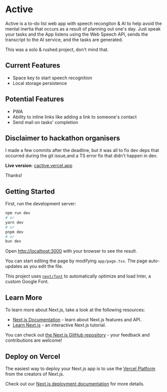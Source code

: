 # Active

Active is a to-do list web app with speech recongiton & AI to help avoid the mental inertia that occurs as a result of planning out one's day.
Just speak your tasks and the App listens using the Web Speech API, sends the transcript to the AI service, and the tasks are generated.

This was a solo & rushed project, don't mind that.

## Current Features

- Space key to start speech recognition
- Local storage persistence

## Potential Features

- PWA
- Ability to inline links like adding a link to someone's contact
- Send mail on tasks' completion

## Disclaimer to hackathon organisers

I made a few commits after the deadline, but it was all to fix dev deps that occurred during the git issue,and a TS error fix that didn't happen in dev.

**Live version**: [cactive.vercel.app](https://cactive.vercel.app/)

Thanks!

## Getting Started

First, run the development server:

```bash
npm run dev
# or
yarn dev
# or
pnpm dev
# or
bun dev
```

Open [http://localhost:3000](http://localhost:3000) with your browser to see the result.

You can start editing the page by modifying `app/page.tsx`. The page auto-updates as you edit the file.

This project uses [`next/font`](https://nextjs.org/docs/basic-features/font-optimization) to automatically optimize and load Inter, a custom Google Font.

## Learn More

To learn more about Next.js, take a look at the following resources:

- [Next.js Documentation](https://nextjs.org/docs) - learn about Next.js features and API.
- [Learn Next.js](https://nextjs.org/learn) - an interactive Next.js tutorial.

You can check out [the Next.js GitHub repository](https://github.com/vercel/next.js/) - your feedback and contributions are welcome!

## Deploy on Vercel

The easiest way to deploy your Next.js app is to use the [Vercel Platform](https://vercel.com/new?utm_medium=default-template&filter=next.js&utm_source=create-next-app&utm_campaign=create-next-app-readme) from the creators of Next.js.

Check out our [Next.js deployment documentation](https://nextjs.org/docs/deployment) for more details.
